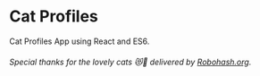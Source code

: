 # Cat Profiles

Cat Profiles App using React and ES6.


###### *Special thanks for the lovely cats :heart_eyes_cat::feet: delivered by [Robohash.org](https://robohash.org/).*
